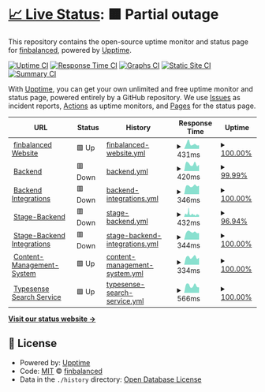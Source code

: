 # [📈 Live Status](https://status.finbalanced.com): <!--live status--> **🟧 Partial outage**

This repository contains the open-source uptime monitor and status page for [finbalanced](finbalanced.com), powered by [Upptime](https://github.com/upptime/upptime).

[![Uptime CI](https://github.com/finbalanced/status/workflows/Uptime%20CI/badge.svg)](https://github.com/finbalanced/status/actions?query=workflow%3A%22Uptime+CI%22)
[![Response Time CI](https://github.com/finbalanced/status/workflows/Response%20Time%20CI/badge.svg)](https://github.com/finbalanced/status/actions?query=workflow%3A%22Response+Time+CI%22)
[![Graphs CI](https://github.com/finbalanced/status/workflows/Graphs%20CI/badge.svg)](https://github.com/finbalanced/status/actions?query=workflow%3A%22Graphs+CI%22)
[![Static Site CI](https://github.com/finbalanced/status/workflows/Static%20Site%20CI/badge.svg)](https://github.com/finbalanced/status/actions?query=workflow%3A%22Static+Site+CI%22)
[![Summary CI](https://github.com/finbalanced/status/workflows/Summary%20CI/badge.svg)](https://github.com/finbalanced/status/actions?query=workflow%3A%22Summary+CI%22)

With [Upptime](https://upptime.js.org), you can get your own unlimited and free uptime monitor and status page, powered entirely by a GitHub repository. We use [Issues](https://github.com/finbalanced/status/issues) as incident reports, [Actions](https://github.com/finbalanced/status/actions) as uptime monitors, and [Pages](https://status.finbalanced.com) for the status page.

<!--start: status pages-->
<!-- This summary is generated by Upptime (https://github.com/upptime/upptime) -->
<!-- Do not edit this manually, your changes will be overwritten -->
<!-- prettier-ignore -->
| URL | Status | History | Response Time | Uptime |
| --- | ------ | ------- | ------------- | ------ |
| <img alt="" src="https://icons.duckduckgo.com/ip3/finbalanced.com.ico" height="13"> [finbalanced Website](https://finbalanced.com) | 🟩 Up | [finbalanced-website.yml](https://github.com/finbalanced/status/commits/HEAD/history/finbalanced-website.yml) | <details><summary><img alt="Response time graph" src="./graphs/finbalanced-website/response-time-week.png" height="20"> 431ms</summary><br><a href="https://status.finbalanced.com/history/finbalanced-website"><img alt="Response time 369" src="https://img.shields.io/endpoint?url=https%3A%2F%2Fraw.githubusercontent.com%2Ffinbalanced%2Fstatus%2FHEAD%2Fapi%2Ffinbalanced-website%2Fresponse-time.json"></a><br><a href="https://status.finbalanced.com/history/finbalanced-website"><img alt="24-hour response time 320" src="https://img.shields.io/endpoint?url=https%3A%2F%2Fraw.githubusercontent.com%2Ffinbalanced%2Fstatus%2FHEAD%2Fapi%2Ffinbalanced-website%2Fresponse-time-day.json"></a><br><a href="https://status.finbalanced.com/history/finbalanced-website"><img alt="7-day response time 431" src="https://img.shields.io/endpoint?url=https%3A%2F%2Fraw.githubusercontent.com%2Ffinbalanced%2Fstatus%2FHEAD%2Fapi%2Ffinbalanced-website%2Fresponse-time-week.json"></a><br><a href="https://status.finbalanced.com/history/finbalanced-website"><img alt="30-day response time 360" src="https://img.shields.io/endpoint?url=https%3A%2F%2Fraw.githubusercontent.com%2Ffinbalanced%2Fstatus%2FHEAD%2Fapi%2Ffinbalanced-website%2Fresponse-time-month.json"></a><br><a href="https://status.finbalanced.com/history/finbalanced-website"><img alt="1-year response time 371" src="https://img.shields.io/endpoint?url=https%3A%2F%2Fraw.githubusercontent.com%2Ffinbalanced%2Fstatus%2FHEAD%2Fapi%2Ffinbalanced-website%2Fresponse-time-year.json"></a></details> | <details><summary><a href="https://status.finbalanced.com/history/finbalanced-website">100.00%</a></summary><a href="https://status.finbalanced.com/history/finbalanced-website"><img alt="All-time uptime 99.97%" src="https://img.shields.io/endpoint?url=https%3A%2F%2Fraw.githubusercontent.com%2Ffinbalanced%2Fstatus%2FHEAD%2Fapi%2Ffinbalanced-website%2Fuptime.json"></a><br><a href="https://status.finbalanced.com/history/finbalanced-website"><img alt="24-hour uptime 100.00%" src="https://img.shields.io/endpoint?url=https%3A%2F%2Fraw.githubusercontent.com%2Ffinbalanced%2Fstatus%2FHEAD%2Fapi%2Ffinbalanced-website%2Fuptime-day.json"></a><br><a href="https://status.finbalanced.com/history/finbalanced-website"><img alt="7-day uptime 100.00%" src="https://img.shields.io/endpoint?url=https%3A%2F%2Fraw.githubusercontent.com%2Ffinbalanced%2Fstatus%2FHEAD%2Fapi%2Ffinbalanced-website%2Fuptime-week.json"></a><br><a href="https://status.finbalanced.com/history/finbalanced-website"><img alt="30-day uptime 100.00%" src="https://img.shields.io/endpoint?url=https%3A%2F%2Fraw.githubusercontent.com%2Ffinbalanced%2Fstatus%2FHEAD%2Fapi%2Ffinbalanced-website%2Fuptime-month.json"></a><br><a href="https://status.finbalanced.com/history/finbalanced-website"><img alt="1-year uptime 100.00%" src="https://img.shields.io/endpoint?url=https%3A%2F%2Fraw.githubusercontent.com%2Ffinbalanced%2Fstatus%2FHEAD%2Fapi%2Ffinbalanced-website%2Fuptime-year.json"></a></details>
| <img alt="" src="https://icons.duckduckgo.com/ip3/backend.finbalanced.com.ico" height="13"> [Backend](https://backend.finbalanced.com/api/health/live) | 🟥 Down | [backend.yml](https://github.com/finbalanced/status/commits/HEAD/history/backend.yml) | <details><summary><img alt="Response time graph" src="./graphs/backend/response-time-week.png" height="20"> 420ms</summary><br><a href="https://status.finbalanced.com/history/backend"><img alt="Response time 389" src="https://img.shields.io/endpoint?url=https%3A%2F%2Fraw.githubusercontent.com%2Ffinbalanced%2Fstatus%2FHEAD%2Fapi%2Fbackend%2Fresponse-time.json"></a><br><a href="https://status.finbalanced.com/history/backend"><img alt="24-hour response time 412" src="https://img.shields.io/endpoint?url=https%3A%2F%2Fraw.githubusercontent.com%2Ffinbalanced%2Fstatus%2FHEAD%2Fapi%2Fbackend%2Fresponse-time-day.json"></a><br><a href="https://status.finbalanced.com/history/backend"><img alt="7-day response time 420" src="https://img.shields.io/endpoint?url=https%3A%2F%2Fraw.githubusercontent.com%2Ffinbalanced%2Fstatus%2FHEAD%2Fapi%2Fbackend%2Fresponse-time-week.json"></a><br><a href="https://status.finbalanced.com/history/backend"><img alt="30-day response time 387" src="https://img.shields.io/endpoint?url=https%3A%2F%2Fraw.githubusercontent.com%2Ffinbalanced%2Fstatus%2FHEAD%2Fapi%2Fbackend%2Fresponse-time-month.json"></a><br><a href="https://status.finbalanced.com/history/backend"><img alt="1-year response time 386" src="https://img.shields.io/endpoint?url=https%3A%2F%2Fraw.githubusercontent.com%2Ffinbalanced%2Fstatus%2FHEAD%2Fapi%2Fbackend%2Fresponse-time-year.json"></a></details> | <details><summary><a href="https://status.finbalanced.com/history/backend">99.99%</a></summary><a href="https://status.finbalanced.com/history/backend"><img alt="All-time uptime 99.97%" src="https://img.shields.io/endpoint?url=https%3A%2F%2Fraw.githubusercontent.com%2Ffinbalanced%2Fstatus%2FHEAD%2Fapi%2Fbackend%2Fuptime.json"></a><br><a href="https://status.finbalanced.com/history/backend"><img alt="24-hour uptime 99.96%" src="https://img.shields.io/endpoint?url=https%3A%2F%2Fraw.githubusercontent.com%2Ffinbalanced%2Fstatus%2FHEAD%2Fapi%2Fbackend%2Fuptime-day.json"></a><br><a href="https://status.finbalanced.com/history/backend"><img alt="7-day uptime 99.99%" src="https://img.shields.io/endpoint?url=https%3A%2F%2Fraw.githubusercontent.com%2Ffinbalanced%2Fstatus%2FHEAD%2Fapi%2Fbackend%2Fuptime-week.json"></a><br><a href="https://status.finbalanced.com/history/backend"><img alt="30-day uptime 99.98%" src="https://img.shields.io/endpoint?url=https%3A%2F%2Fraw.githubusercontent.com%2Ffinbalanced%2Fstatus%2FHEAD%2Fapi%2Fbackend%2Fuptime-month.json"></a><br><a href="https://status.finbalanced.com/history/backend"><img alt="1-year uptime 99.94%" src="https://img.shields.io/endpoint?url=https%3A%2F%2Fraw.githubusercontent.com%2Ffinbalanced%2Fstatus%2FHEAD%2Fapi%2Fbackend%2Fuptime-year.json"></a></details>
| <img alt="" src="https://icons.duckduckgo.com/ip3/backend.finbalanced.com.ico" height="13"> [Backend Integrations](https://backend.finbalanced.com/api/health/integrations) | 🟥 Down | [backend-integrations.yml](https://github.com/finbalanced/status/commits/HEAD/history/backend-integrations.yml) | <details><summary><img alt="Response time graph" src="./graphs/backend-integrations/response-time-week.png" height="20"> 346ms</summary><br><a href="https://status.finbalanced.com/history/backend-integrations"><img alt="Response time 275" src="https://img.shields.io/endpoint?url=https%3A%2F%2Fraw.githubusercontent.com%2Ffinbalanced%2Fstatus%2FHEAD%2Fapi%2Fbackend-integrations%2Fresponse-time.json"></a><br><a href="https://status.finbalanced.com/history/backend-integrations"><img alt="24-hour response time 386" src="https://img.shields.io/endpoint?url=https%3A%2F%2Fraw.githubusercontent.com%2Ffinbalanced%2Fstatus%2FHEAD%2Fapi%2Fbackend-integrations%2Fresponse-time-day.json"></a><br><a href="https://status.finbalanced.com/history/backend-integrations"><img alt="7-day response time 346" src="https://img.shields.io/endpoint?url=https%3A%2F%2Fraw.githubusercontent.com%2Ffinbalanced%2Fstatus%2FHEAD%2Fapi%2Fbackend-integrations%2Fresponse-time-week.json"></a><br><a href="https://status.finbalanced.com/history/backend-integrations"><img alt="30-day response time 292" src="https://img.shields.io/endpoint?url=https%3A%2F%2Fraw.githubusercontent.com%2Ffinbalanced%2Fstatus%2FHEAD%2Fapi%2Fbackend-integrations%2Fresponse-time-month.json"></a><br><a href="https://status.finbalanced.com/history/backend-integrations"><img alt="1-year response time 275" src="https://img.shields.io/endpoint?url=https%3A%2F%2Fraw.githubusercontent.com%2Ffinbalanced%2Fstatus%2FHEAD%2Fapi%2Fbackend-integrations%2Fresponse-time-year.json"></a></details> | <details><summary><a href="https://status.finbalanced.com/history/backend-integrations">100.00%</a></summary><a href="https://status.finbalanced.com/history/backend-integrations"><img alt="All-time uptime 98.71%" src="https://img.shields.io/endpoint?url=https%3A%2F%2Fraw.githubusercontent.com%2Ffinbalanced%2Fstatus%2FHEAD%2Fapi%2Fbackend-integrations%2Fuptime.json"></a><br><a href="https://status.finbalanced.com/history/backend-integrations"><img alt="24-hour uptime 99.97%" src="https://img.shields.io/endpoint?url=https%3A%2F%2Fraw.githubusercontent.com%2Ffinbalanced%2Fstatus%2FHEAD%2Fapi%2Fbackend-integrations%2Fuptime-day.json"></a><br><a href="https://status.finbalanced.com/history/backend-integrations"><img alt="7-day uptime 100.00%" src="https://img.shields.io/endpoint?url=https%3A%2F%2Fraw.githubusercontent.com%2Ffinbalanced%2Fstatus%2FHEAD%2Fapi%2Fbackend-integrations%2Fuptime-week.json"></a><br><a href="https://status.finbalanced.com/history/backend-integrations"><img alt="30-day uptime 99.98%" src="https://img.shields.io/endpoint?url=https%3A%2F%2Fraw.githubusercontent.com%2Ffinbalanced%2Fstatus%2FHEAD%2Fapi%2Fbackend-integrations%2Fuptime-month.json"></a><br><a href="https://status.finbalanced.com/history/backend-integrations"><img alt="1-year uptime 98.71%" src="https://img.shields.io/endpoint?url=https%3A%2F%2Fraw.githubusercontent.com%2Ffinbalanced%2Fstatus%2FHEAD%2Fapi%2Fbackend-integrations%2Fuptime-year.json"></a></details>
| <img alt="" src="https://icons.duckduckgo.com/ip3/stage.backend.finbalanced.com.ico" height="13"> [Stage-Backend](https://stage.backend.finbalanced.com/api/health/live) | 🟥 Down | [stage-backend.yml](https://github.com/finbalanced/status/commits/HEAD/history/stage-backend.yml) | <details><summary><img alt="Response time graph" src="./graphs/stage-backend/response-time-week.png" height="20"> 432ms</summary><br><a href="https://status.finbalanced.com/history/stage-backend"><img alt="Response time 406" src="https://img.shields.io/endpoint?url=https%3A%2F%2Fraw.githubusercontent.com%2Ffinbalanced%2Fstatus%2FHEAD%2Fapi%2Fstage-backend%2Fresponse-time.json"></a><br><a href="https://status.finbalanced.com/history/stage-backend"><img alt="24-hour response time 377" src="https://img.shields.io/endpoint?url=https%3A%2F%2Fraw.githubusercontent.com%2Ffinbalanced%2Fstatus%2FHEAD%2Fapi%2Fstage-backend%2Fresponse-time-day.json"></a><br><a href="https://status.finbalanced.com/history/stage-backend"><img alt="7-day response time 432" src="https://img.shields.io/endpoint?url=https%3A%2F%2Fraw.githubusercontent.com%2Ffinbalanced%2Fstatus%2FHEAD%2Fapi%2Fstage-backend%2Fresponse-time-week.json"></a><br><a href="https://status.finbalanced.com/history/stage-backend"><img alt="30-day response time 508" src="https://img.shields.io/endpoint?url=https%3A%2F%2Fraw.githubusercontent.com%2Ffinbalanced%2Fstatus%2FHEAD%2Fapi%2Fstage-backend%2Fresponse-time-month.json"></a><br><a href="https://status.finbalanced.com/history/stage-backend"><img alt="1-year response time 406" src="https://img.shields.io/endpoint?url=https%3A%2F%2Fraw.githubusercontent.com%2Ffinbalanced%2Fstatus%2FHEAD%2Fapi%2Fstage-backend%2Fresponse-time-year.json"></a></details> | <details><summary><a href="https://status.finbalanced.com/history/stage-backend">96.94%</a></summary><a href="https://status.finbalanced.com/history/stage-backend"><img alt="All-time uptime 99.87%" src="https://img.shields.io/endpoint?url=https%3A%2F%2Fraw.githubusercontent.com%2Ffinbalanced%2Fstatus%2FHEAD%2Fapi%2Fstage-backend%2Fuptime.json"></a><br><a href="https://status.finbalanced.com/history/stage-backend"><img alt="24-hour uptime 99.98%" src="https://img.shields.io/endpoint?url=https%3A%2F%2Fraw.githubusercontent.com%2Ffinbalanced%2Fstatus%2FHEAD%2Fapi%2Fstage-backend%2Fuptime-day.json"></a><br><a href="https://status.finbalanced.com/history/stage-backend"><img alt="7-day uptime 96.94%" src="https://img.shields.io/endpoint?url=https%3A%2F%2Fraw.githubusercontent.com%2Ffinbalanced%2Fstatus%2FHEAD%2Fapi%2Fstage-backend%2Fuptime-week.json"></a><br><a href="https://status.finbalanced.com/history/stage-backend"><img alt="30-day uptime 99.26%" src="https://img.shields.io/endpoint?url=https%3A%2F%2Fraw.githubusercontent.com%2Ffinbalanced%2Fstatus%2FHEAD%2Fapi%2Fstage-backend%2Fuptime-month.json"></a><br><a href="https://status.finbalanced.com/history/stage-backend"><img alt="1-year uptime 99.87%" src="https://img.shields.io/endpoint?url=https%3A%2F%2Fraw.githubusercontent.com%2Ffinbalanced%2Fstatus%2FHEAD%2Fapi%2Fstage-backend%2Fuptime-year.json"></a></details>
| <img alt="" src="https://icons.duckduckgo.com/ip3/stage.backend.finbalanced.com.ico" height="13"> [Stage-Backend Integrations](https://stage.backend.finbalanced.com/api/health/integrations) | 🟥 Down | [stage-backend-integrations.yml](https://github.com/finbalanced/status/commits/HEAD/history/stage-backend-integrations.yml) | <details><summary><img alt="Response time graph" src="./graphs/stage-backend-integrations/response-time-week.png" height="20"> 344ms</summary><br><a href="https://status.finbalanced.com/history/stage-backend-integrations"><img alt="Response time 271" src="https://img.shields.io/endpoint?url=https%3A%2F%2Fraw.githubusercontent.com%2Ffinbalanced%2Fstatus%2FHEAD%2Fapi%2Fstage-backend-integrations%2Fresponse-time.json"></a><br><a href="https://status.finbalanced.com/history/stage-backend-integrations"><img alt="24-hour response time 362" src="https://img.shields.io/endpoint?url=https%3A%2F%2Fraw.githubusercontent.com%2Ffinbalanced%2Fstatus%2FHEAD%2Fapi%2Fstage-backend-integrations%2Fresponse-time-day.json"></a><br><a href="https://status.finbalanced.com/history/stage-backend-integrations"><img alt="7-day response time 344" src="https://img.shields.io/endpoint?url=https%3A%2F%2Fraw.githubusercontent.com%2Ffinbalanced%2Fstatus%2FHEAD%2Fapi%2Fstage-backend-integrations%2Fresponse-time-week.json"></a><br><a href="https://status.finbalanced.com/history/stage-backend-integrations"><img alt="30-day response time 285" src="https://img.shields.io/endpoint?url=https%3A%2F%2Fraw.githubusercontent.com%2Ffinbalanced%2Fstatus%2FHEAD%2Fapi%2Fstage-backend-integrations%2Fresponse-time-month.json"></a><br><a href="https://status.finbalanced.com/history/stage-backend-integrations"><img alt="1-year response time 271" src="https://img.shields.io/endpoint?url=https%3A%2F%2Fraw.githubusercontent.com%2Ffinbalanced%2Fstatus%2FHEAD%2Fapi%2Fstage-backend-integrations%2Fresponse-time-year.json"></a></details> | <details><summary><a href="https://status.finbalanced.com/history/stage-backend-integrations">100.00%</a></summary><a href="https://status.finbalanced.com/history/stage-backend-integrations"><img alt="All-time uptime 99.87%" src="https://img.shields.io/endpoint?url=https%3A%2F%2Fraw.githubusercontent.com%2Ffinbalanced%2Fstatus%2FHEAD%2Fapi%2Fstage-backend-integrations%2Fuptime.json"></a><br><a href="https://status.finbalanced.com/history/stage-backend-integrations"><img alt="24-hour uptime 99.98%" src="https://img.shields.io/endpoint?url=https%3A%2F%2Fraw.githubusercontent.com%2Ffinbalanced%2Fstatus%2FHEAD%2Fapi%2Fstage-backend-integrations%2Fuptime-day.json"></a><br><a href="https://status.finbalanced.com/history/stage-backend-integrations"><img alt="7-day uptime 100.00%" src="https://img.shields.io/endpoint?url=https%3A%2F%2Fraw.githubusercontent.com%2Ffinbalanced%2Fstatus%2FHEAD%2Fapi%2Fstage-backend-integrations%2Fuptime-week.json"></a><br><a href="https://status.finbalanced.com/history/stage-backend-integrations"><img alt="30-day uptime 99.96%" src="https://img.shields.io/endpoint?url=https%3A%2F%2Fraw.githubusercontent.com%2Ffinbalanced%2Fstatus%2FHEAD%2Fapi%2Fstage-backend-integrations%2Fuptime-month.json"></a><br><a href="https://status.finbalanced.com/history/stage-backend-integrations"><img alt="1-year uptime 99.87%" src="https://img.shields.io/endpoint?url=https%3A%2F%2Fraw.githubusercontent.com%2Ffinbalanced%2Fstatus%2FHEAD%2Fapi%2Fstage-backend-integrations%2Fuptime-year.json"></a></details>
| <img alt="" src="https://icons.duckduckgo.com/ip3/cms.finbalanced.com.ico" height="13"> [Content-Management-System](https://cms.finbalanced.com/_health) | 🟩 Up | [content-management-system.yml](https://github.com/finbalanced/status/commits/HEAD/history/content-management-system.yml) | <details><summary><img alt="Response time graph" src="./graphs/content-management-system/response-time-week.png" height="20"> 334ms</summary><br><a href="https://status.finbalanced.com/history/content-management-system"><img alt="Response time 383" src="https://img.shields.io/endpoint?url=https%3A%2F%2Fraw.githubusercontent.com%2Ffinbalanced%2Fstatus%2FHEAD%2Fapi%2Fcontent-management-system%2Fresponse-time.json"></a><br><a href="https://status.finbalanced.com/history/content-management-system"><img alt="24-hour response time 310" src="https://img.shields.io/endpoint?url=https%3A%2F%2Fraw.githubusercontent.com%2Ffinbalanced%2Fstatus%2FHEAD%2Fapi%2Fcontent-management-system%2Fresponse-time-day.json"></a><br><a href="https://status.finbalanced.com/history/content-management-system"><img alt="7-day response time 334" src="https://img.shields.io/endpoint?url=https%3A%2F%2Fraw.githubusercontent.com%2Ffinbalanced%2Fstatus%2FHEAD%2Fapi%2Fcontent-management-system%2Fresponse-time-week.json"></a><br><a href="https://status.finbalanced.com/history/content-management-system"><img alt="30-day response time 338" src="https://img.shields.io/endpoint?url=https%3A%2F%2Fraw.githubusercontent.com%2Ffinbalanced%2Fstatus%2FHEAD%2Fapi%2Fcontent-management-system%2Fresponse-time-month.json"></a><br><a href="https://status.finbalanced.com/history/content-management-system"><img alt="1-year response time 385" src="https://img.shields.io/endpoint?url=https%3A%2F%2Fraw.githubusercontent.com%2Ffinbalanced%2Fstatus%2FHEAD%2Fapi%2Fcontent-management-system%2Fresponse-time-year.json"></a></details> | <details><summary><a href="https://status.finbalanced.com/history/content-management-system">100.00%</a></summary><a href="https://status.finbalanced.com/history/content-management-system"><img alt="All-time uptime 99.95%" src="https://img.shields.io/endpoint?url=https%3A%2F%2Fraw.githubusercontent.com%2Ffinbalanced%2Fstatus%2FHEAD%2Fapi%2Fcontent-management-system%2Fuptime.json"></a><br><a href="https://status.finbalanced.com/history/content-management-system"><img alt="24-hour uptime 100.00%" src="https://img.shields.io/endpoint?url=https%3A%2F%2Fraw.githubusercontent.com%2Ffinbalanced%2Fstatus%2FHEAD%2Fapi%2Fcontent-management-system%2Fuptime-day.json"></a><br><a href="https://status.finbalanced.com/history/content-management-system"><img alt="7-day uptime 100.00%" src="https://img.shields.io/endpoint?url=https%3A%2F%2Fraw.githubusercontent.com%2Ffinbalanced%2Fstatus%2FHEAD%2Fapi%2Fcontent-management-system%2Fuptime-week.json"></a><br><a href="https://status.finbalanced.com/history/content-management-system"><img alt="30-day uptime 100.00%" src="https://img.shields.io/endpoint?url=https%3A%2F%2Fraw.githubusercontent.com%2Ffinbalanced%2Fstatus%2FHEAD%2Fapi%2Fcontent-management-system%2Fuptime-month.json"></a><br><a href="https://status.finbalanced.com/history/content-management-system"><img alt="1-year uptime 99.95%" src="https://img.shields.io/endpoint?url=https%3A%2F%2Fraw.githubusercontent.com%2Ffinbalanced%2Fstatus%2FHEAD%2Fapi%2Fcontent-management-system%2Fuptime-year.json"></a></details>
| <img alt="" src="https://icons.duckduckgo.com/ip3/p4glf3q790ehnd6tp-1.a1.typesense.net.ico" height="13"> [Typesense Search Service](https://p4glf3q790ehnd6tp-1.a1.typesense.net/health) | 🟩 Up | [typesense-search-service.yml](https://github.com/finbalanced/status/commits/HEAD/history/typesense-search-service.yml) | <details><summary><img alt="Response time graph" src="./graphs/typesense-search-service/response-time-week.png" height="20"> 566ms</summary><br><a href="https://status.finbalanced.com/history/typesense-search-service"><img alt="Response time 557" src="https://img.shields.io/endpoint?url=https%3A%2F%2Fraw.githubusercontent.com%2Ffinbalanced%2Fstatus%2FHEAD%2Fapi%2Ftypesense-search-service%2Fresponse-time.json"></a><br><a href="https://status.finbalanced.com/history/typesense-search-service"><img alt="24-hour response time 435" src="https://img.shields.io/endpoint?url=https%3A%2F%2Fraw.githubusercontent.com%2Ffinbalanced%2Fstatus%2FHEAD%2Fapi%2Ftypesense-search-service%2Fresponse-time-day.json"></a><br><a href="https://status.finbalanced.com/history/typesense-search-service"><img alt="7-day response time 566" src="https://img.shields.io/endpoint?url=https%3A%2F%2Fraw.githubusercontent.com%2Ffinbalanced%2Fstatus%2FHEAD%2Fapi%2Ftypesense-search-service%2Fresponse-time-week.json"></a><br><a href="https://status.finbalanced.com/history/typesense-search-service"><img alt="30-day response time 524" src="https://img.shields.io/endpoint?url=https%3A%2F%2Fraw.githubusercontent.com%2Ffinbalanced%2Fstatus%2FHEAD%2Fapi%2Ftypesense-search-service%2Fresponse-time-month.json"></a><br><a href="https://status.finbalanced.com/history/typesense-search-service"><img alt="1-year response time 557" src="https://img.shields.io/endpoint?url=https%3A%2F%2Fraw.githubusercontent.com%2Ffinbalanced%2Fstatus%2FHEAD%2Fapi%2Ftypesense-search-service%2Fresponse-time-year.json"></a></details> | <details><summary><a href="https://status.finbalanced.com/history/typesense-search-service">100.00%</a></summary><a href="https://status.finbalanced.com/history/typesense-search-service"><img alt="All-time uptime 100.00%" src="https://img.shields.io/endpoint?url=https%3A%2F%2Fraw.githubusercontent.com%2Ffinbalanced%2Fstatus%2FHEAD%2Fapi%2Ftypesense-search-service%2Fuptime.json"></a><br><a href="https://status.finbalanced.com/history/typesense-search-service"><img alt="24-hour uptime 100.00%" src="https://img.shields.io/endpoint?url=https%3A%2F%2Fraw.githubusercontent.com%2Ffinbalanced%2Fstatus%2FHEAD%2Fapi%2Ftypesense-search-service%2Fuptime-day.json"></a><br><a href="https://status.finbalanced.com/history/typesense-search-service"><img alt="7-day uptime 100.00%" src="https://img.shields.io/endpoint?url=https%3A%2F%2Fraw.githubusercontent.com%2Ffinbalanced%2Fstatus%2FHEAD%2Fapi%2Ftypesense-search-service%2Fuptime-week.json"></a><br><a href="https://status.finbalanced.com/history/typesense-search-service"><img alt="30-day uptime 100.00%" src="https://img.shields.io/endpoint?url=https%3A%2F%2Fraw.githubusercontent.com%2Ffinbalanced%2Fstatus%2FHEAD%2Fapi%2Ftypesense-search-service%2Fuptime-month.json"></a><br><a href="https://status.finbalanced.com/history/typesense-search-service"><img alt="1-year uptime 100.00%" src="https://img.shields.io/endpoint?url=https%3A%2F%2Fraw.githubusercontent.com%2Ffinbalanced%2Fstatus%2FHEAD%2Fapi%2Ftypesense-search-service%2Fuptime-year.json"></a></details>

<!--end: status pages-->

[**Visit our status website →**](https://status.finbalanced.com)

## 📄 License

- Powered by: [Upptime](https://github.com/upptime/upptime)
- Code: [MIT](./LICENSE) © [finbalanced](finbalanced.com)
- Data in the `./history` directory: [Open Database License](https://opendatacommons.org/licenses/odbl/1-0/)
